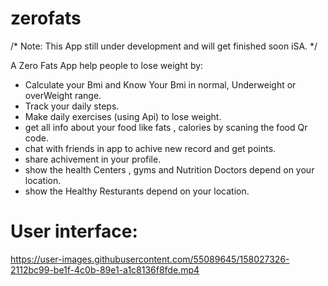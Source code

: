 # zerofats

/* Note: This App still under development and will get finished soon iSA.  */

A Zero Fats App help people to lose weight by:

 - Calculate your Bmi and Know Your Bmi in normal, Underweight or overWeight range.
 - Track your daily steps.
 - Make daily exercises (using Api) to lose weight.
 - get all info about your food like fats , calories by scaning the food Qr code.
 - chat with friends in app to achive new record and get points.
 - share achivement in your profile.
 - show the health Centers , gyms and Nutrition Doctors depend on your location.
 - show the Healthy Resturants depend on your location.


# User interface: 

https://user-images.githubusercontent.com/55089645/158027326-2112bc99-be1f-4c0b-89e1-a1c8136f8fde.mp4


